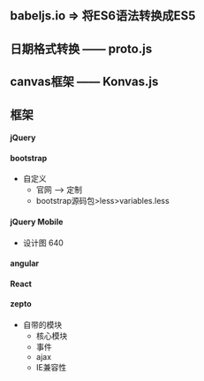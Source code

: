 ## babeljs.io => 将ES6语法转换成ES5
## 日期格式转换 —— proto.js
## canvas框架 —— Konvas.js
## 框架
#### jQuery
#### bootstrap
- 自定义
	+ 官网 ——> 定制
	+ bootstrap源码包>less>variables.less
#### jQuery Mobile
- 设计图 640
#### angular
#### React
#### zepto
- 自带的模块
	+ 核心模块
	+ 事件
	+ ajax
	+ IE兼容性
